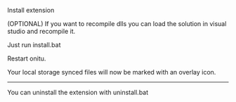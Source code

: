 Install extension

(OPTIONAL) If you want to recompile dlls you can load the solution in visual studio and recompile it.

Just run install.bat

Restart onitu. 

Your local storage synced files will now be marked with an overlay icon.

-----

You can uninstall the extension with uninstall.bat